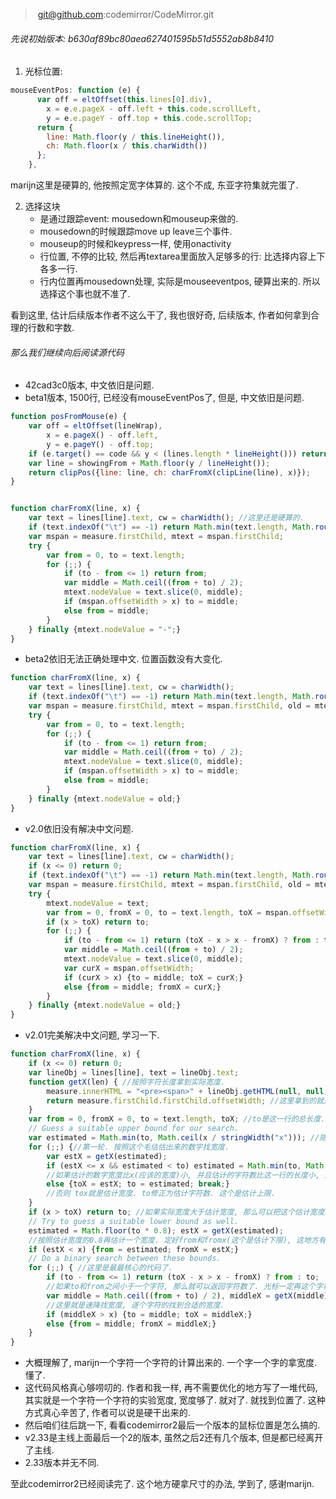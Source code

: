 > ​	git@github.com:codemirror/CodeMirror.git

###### 先说初始版本: b630af89bc80aea627401595b51d5552ab8b8410

1. 光标位置: 

```js
mouseEventPos: function (e) {
      var off = eltOffset(this.lines[0].div),
        x = e.e.pageX - off.left + this.code.scrollLeft,
        y = e.e.pageY - off.top + this.code.scrollTop;
      return {
        line: Math.floor(y / this.lineHeight()),
        ch: Math.floor(x / this.charWidth())
      };
    },
```

marijn这里是硬算的, 他按照定宽字体算的. 这个不成, 东亚字符集就完蛋了.

2. 选择这块
   - 是通过跟踪event: mousedown和mouseup来做的.
   - mousedown的时候跟踪move up leave三个事件.
   - mouseup的时候和keypress一样, 使用onactivity
   - 行位置, 不停的比较, 然后再textarea里面放入足够多的行: 比选择内容上下各多一行.
   - 行内位置再mousedown处理,  实际是mouseeventpos, 硬算出来的. 所以选择这个事也就不准了.

看到这里, 估计后续版本作者不这么干了, 我也很好奇, 后续版本, 作者如何拿到合理的行数和字数.

###### 那么我们继续向后阅读源代码

- 42cad3c0版本, 中文依旧是问题.
- beta1版本, 1500行, 已经没有mouseEventPos了, 但是, 中文依旧是问题.

```js
function posFromMouse(e) {
    var off = eltOffset(lineWrap),
        x = e.pageX() - off.left,
        y = e.pageY() - off.top;
    if (e.target() == code && y < (lines.length * lineHeight())) return null;
    var line = showingFrom + Math.floor(y / lineHeight());
    return clipPos({line: line, ch: charFromX(clipLine(line), x)});
}


function charFromX(line, x) {
    var text = lines[line].text, cw = charWidth(); //这里还是硬算的.
    if (text.indexOf("\t") == -1) return Math.min(text.length, Math.round(x / cw));
    var mspan = measure.firstChild, mtext = mspan.firstChild;
    try {
        var from = 0, to = text.length;
        for (;;) {
            if (to - from <= 1) return from;
            var middle = Math.ceil((from + to) / 2);
            mtext.nodeValue = text.slice(0, middle);
            if (mspan.offsetWidth > x) to = middle;
            else from = middle;
        }
    } finally {mtext.nodeValue = "-";}
}
```

- beta2依旧无法正确处理中文. 位置函数没有大变化.

```js
function charFromX(line, x) {
    var text = lines[line].text, cw = charWidth();
    if (text.indexOf("\t") == -1) return Math.min(text.length, Math.round(x / cw));
    var mspan = measure.firstChild, mtext = mspan.firstChild, old = mtext.nodeValue;
    try {
        var from = 0, to = text.length;
        for (;;) {
            if (to - from <= 1) return from;
            var middle = Math.ceil((from + to) / 2);
            mtext.nodeValue = text.slice(0, middle);
            if (mspan.offsetWidth > x) to = middle;
            else from = middle;
        }
    } finally {mtext.nodeValue = old;}
}
```

- v2.0依旧没有解决中文问题.

```js
function charFromX(line, x) {
    var text = lines[line].text, cw = charWidth();
    if (x <= 0) return 0;
    if (text.indexOf("\t") == -1) return Math.min(text.length, Math.round(x / cw));
    var mspan = measure.firstChild, mtext = mspan.firstChild, old = mtext.nodeValue;
    try {
        mtext.nodeValue = text;
        var from = 0, fromX = 0, to = text.length, toX = mspan.offsetWidth;
        if (x > toX) return to;
        for (;;) {
            if (to - from <= 1) return (toX - x > x - fromX) ? from : to;
            var middle = Math.ceil((from + to) / 2);
            mtext.nodeValue = text.slice(0, middle);
            var curX = mspan.offsetWidth;
            if (curX > x) {to = middle; toX = curX;}
            else {from = middle; fromX = curX;}
        }
    } finally {mtext.nodeValue = old;}
}
```

- v2.01完美解决中文问题, 学习一下.

```js
function charFromX(line, x) {
    if (x <= 0) return 0;
    var lineObj = lines[line], text = lineObj.text;
    function getX(len) { //按照字符长度拿到实际宽度.
        measure.innerHTML = "<pre><span>" + lineObj.getHTML(null, null, false, len) + "</span></pre>"; //这里是按照字符数拿到lineobj这一行的字符.
        return measure.firstChild.firstChild.offsetWidth; //这里拿到的就是span的宽度.
    }
    var from = 0, fromX = 0, to = text.length, toX; //to是这一行的总长度.
    // Guess a suitable upper bound for our search.
    var estimated = Math.min(to, Math.ceil(x / stringWidth("x"))); //随便找个字符, 毛估估字符数, 这个和之前的做法是一致的, 不过之前很粗暴的直接就用这个了, 这里对这个数字要进行两轮修正.
    for (;;) {//第一轮. 按照这个毛估估出来的数字找宽度. 
        var estX = getX(estimated);
        if (estX <= x && estimated < to) estimated = Math.min(to, Math.ceil(estimated * 1.2)); 
        //如果估计的数字宽度比x(应该的宽度)小, 并且估计的字符数比这一行的长度小, 那么就增加, 这个地方其实不用这么麻烦, 直接加一就好了.
        else {toX = estX; to = estimated; break;}
        //否则 tox就是估计宽度. to修正为估计字符数. 这个是估计上限.
    }
    if (x > toX) return to; //如果实际宽度大于估计宽度, 那么可以把这个估计宽度返回去了. 这个代表实际点击位置超过了行尾. 除了这种情况只为, 按照刚才的迭代, 一定是估计宽度大于x实际宽度.
    // Try to guess a suitable lower bound as well.
    estimated = Math.floor(to * 0.8); estX = getX(estimated);
    //按照估计宽度的0.8再估计一个宽度. 定好from和fromx(这个是估计下限), 这地方有bug吧, 如果这个下限还是高, 咋办? 哦没事, 如果还是高, 就是初始值都是0. 这里真心是个优化, 不写也没关系.
    if (estX < x) {from = estimated; fromX = estX;}
    // Do a binary search between these bounds.
    for (;;) { //这里是最最核心的代码了.
        if (to - from <= 1) return (toX - x > x - fromX) ? from : to;
        //如果to和from之间小于一个字符, 那么就可以返回字符数了. 光标一定再这个字符的左边或者右边.        
        var middle = Math.ceil((from + to) / 2), middleX = getX(middle);
        //这里就是速降找宽度, 逐个字符的找到合适的宽度. 
        if (middleX > x) {to = middle; toX = middleX;}
        else {from = middle; fromX = middleX;}
    }
}
```

- 大概理解了, marijn一个字符一个字符的计算出来的. 一个字一个字的拿宽度. 懂了. 
- 这代码风格真心够唠叨的. 作者和我一样, 再不需要优化的地方写了一堆代码, 其实就是一个字符一个字符的实验宽度, 宽度够了. 就对了. 就找到位置了. 这种方式真心辛苦了, 作者可以说是硬干出来的.
- 然后咱们往后跳一下, 看看codemirror2最后一个版本的鼠标位置是怎么搞的.
- v2.33是主线上面最后一个2的版本, 虽然之后2还有几个版本, 但是都已经离开了主线.
- 2.33版本并无不同.

至此codemirror2已经阅读完了. 这个地方硬拿尺寸的办法, 学到了, 感谢marijn.